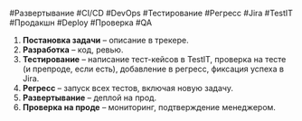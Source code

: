 #Развертывание #CI/CD #DevOps #Тестирование #Регресс #Jira #TestIT #Продакшн #Deploy #Проверка #QA

1. **Постановка задачи** – описание в трекере.
2. **Разработка** – код, ревью.
3. **Тестирование** – написание тест-кейсов в TestIT, проверка на тесте (и препроде, если есть), добавление в регресс, фиксация успеха в Jira.
4. **Регресс** – запуск всех тестов, включая новую задачу.
5. **Развертывание** – деплой на прод.
6. **Проверка на проде** – мониторинг, подтверждение менеджером.